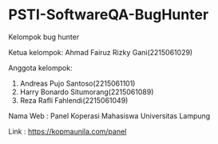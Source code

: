 # PSTI-SoftwareQA-BugHunter

Kelompok bug hunter

Ketua kelompok: Ahmad Fairuz Rizky Gani(2215061029)

Anggota kelompok:
1. Andreas Pujo Santoso(2215061101)
2. ⁠Harry Bonardo Situmorang(2215061089)
3. ⁠Reza Rafli Fahlendi(2215061049)
   


Nama Web : Panel Koperasi Mahasiswa Universitas Lampung

Link : https://kopmaunila.com/panel
